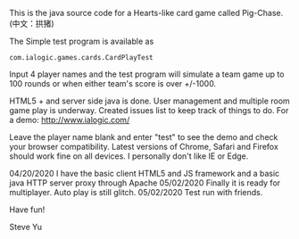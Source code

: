This is the java source code for a Hearts-like card game called Pig-Chase. (中文：拱猪)

The Simple test program is available as

	com.ialogic.games.cards.CardPlayTest

Input 4 player names and the test program will simulate a team game up to 100 rounds or when either team's score is over +/-1000.

HTML5 + and server side java is done. User management and multiple room game play is underway.
Created issues list to keep track of things to do.
For a demo:
	http://www.ialogic.com/

Leave the player name blank and enter "test" to see the demo and check your browser compatibility. Latest versions of Chrome, Safari and Firefox should work fine on all devices. I personally don't like IE or Edge. 


04/20/2020	I have the basic client HTML5 and JS framework and a basic java HTTP server proxy through Apache
05/02/2020      Finally it is ready for multiplayer. Auto play is still glitch.
05/02/2020      Test run with friends.


Have fun!

Steve Yu
